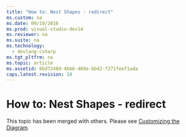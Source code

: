 ```yaml
---
title: "How to: Nest Shapes - redirect"
ms.custom: na
ms.date: 09/19/2016
ms.prod: visual-studio-dev14
ms.reviewer: na
ms.suite: na
ms.technology: 
  - devlang-csharp
ms.tgt_pltfrm: na
ms.topic: article
ms.assetid: 6bd7248d-4bb6-469a-bb42-f271feef1ada
caps.latest.revision: 10
---
```

# How to: Nest Shapes - redirect
This topic has been merged with others. Please see [Customizing the Diagram](../vs140/Customizing-Presentation-on-the-Diagram.md).